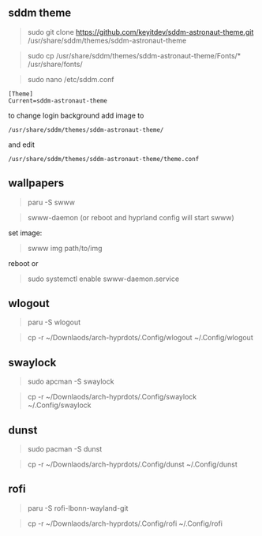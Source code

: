 

## sddm theme

> sudo git clone https://github.com/keyitdev/sddm-astronaut-theme.git /usr/share/sddm/themes/sddm-astronaut-theme

> sudo cp /usr/share/sddm/themes/sddm-astronaut-theme/Fonts/* /usr/share/fonts/

> sudo nano /etc/sddm.conf

    [Theme]
    Current=sddm-astronaut-theme

to change login background add image to

    /usr/share/sddm/themes/sddm-astronaut-theme/

and edit

    /usr/share/sddm/themes/sddm-astronaut-theme/theme.conf


## wallpapers

> paru -S swww

> swww-daemon (or reboot and hyprland config will start swww)

set image:

> swww img path/to/img

reboot or

> sudo systemctl enable swww-daemon.service

## wlogout

> paru -S wlogout

> cp -r ~/Downlaods/arch-hyprdots/.Config/wlogout ~/.Config/wlogout

## swaylock

> sudo apcman -S swaylock

> cp -r ~/Downlaods/arch-hyprdots/.Config/swaylock ~/.Config/swaylock


## dunst

> sudo pacman -S dunst

> cp -r ~/Downlaods/arch-hyprdots/.Config/dunst ~/.Config/dunst

## rofi

> paru -S rofi-lbonn-wayland-git

> cp -r ~/Downlaods/arch-hyprdots/.Config/rofi ~/.Config/rofi
